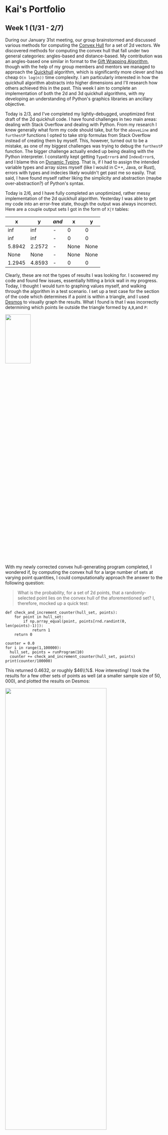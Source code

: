 # Kai's Portfolio
## Week 1 (1/31 - 2/7)
During our January 31st meeting, our group brainstormed and discussed various methods for computing the [Convex Hull](https://en.wikipedia.org/wiki/Convex_hull) for a set of 2d vectors. We discovered methods for computing the convex hull that fall under two general categories: angles-based and distance-based. My contribution was an angles-based one similar in format to the [Gift Wrapping Algorithm](https://en.wikipedia.org/wiki/Gift_wrapping_algorithm), though with the help of my group members and mentors we managed to approach the [Quickhull](https://en.wikipedia.org/wiki/Quickhull) algorithm, which is significantly more clever and has cheap `O(n log(n))` time complexity. I am particularly interested in how the quickhull algorithm abstracts into higher dimensions and I'll research how others achieved this in the past. This week I aim to complete an implementation of both the 2d and 3d quickhull algorithms, with my developing an understanding of Python's graphics libraries an ancillary objective.

Today is 2/3, and I've completed my lightly-debugged, unoptimized first draft of the 2d quickhull code. I have found challenges in two main areas: dealing with Stack Overflow and dealing with Python. From my research I knew generally what form my code should take, but for the `aboveLine` and `furthestP` functions I opted to take strip formulas from Stack Overflow instead of creating them by myself. This, however, turned out to be a mistake, as one of my biggest challenges was trying to debug the `furthestP` function. The bigger challenge actually ended up being dealing with the Python interpreter. I constantly kept getting `TypeError`s and `IndexError`s, and I blame this on [Dynamic Typing](https://stackoverflow.com/a/1517670). That is, if I had to assign the intended variable types and array sizes myself (like I would in C++, Java, or Rust), errors with types and indecies likely wouldn't get past me so easily. That said, I have found myself rather liking the simplicity and abstraction (maybe over-abstraction?) of Python's syntax.

Today is 2/6, and I have fully completed an unoptimized, rather messy implementation of the 2d quickhull algorithm. Yesterday I was able to get my code into an error-free state, though the output was always incorrect. Here are a couple output sets I got in the form of `X|Y` tables:

x|y|*and*|x|y
-|-|-|-|-
inf|inf|-|0|0
inf|inf|-|0|0
5.8942|2.2572|-|None|None
None|None|-|None|None
1.2945|4.8593|-|0|0

Clearly, these are not the types of results I was looking for. I scowered my code and found few issues, essentially hitting a brick wall in my progress. Today, I thought I would turn to graphing values myself, and walking through the algorithm in a test scenario. I set up a test case for the section of the code which determines if a point is within a triangle, and I used [Desmos](https://www.desmos.com/calculator) to visually graph the results. What I found is that I was incorrectly determining which points lie outside the triangle formed by `A`,`B`,and `P`:

<img src="https://i2.paste.pics/ea2bf739d8c7f4ecdb1245eb1436e815.png?trs=dd494636c42af34438770bca22294014fd61ebd0cb110405d73f174c77ec4014&rand=ZBPwnrNO5A"  width="40%" height="20%">

With my newly corrected convex hull-generating program completed, I wondered if, by computing the convex hull for a large number of sets at varying point quantities, I could computationally approach the answer to the following question:
> What is the probability, for a set of 2d points, that a randomly-selected point lies on the convex hull of the aforementioned set?
I, therefore, mocked up a quick test:
```
def check_and_increment_counter(hull_set, points):
    for point in hull_set:
        if np.array_equal(point, points[rnd.randint(0, len(points)-1)]):
            return 1
    return 0

counter = 0.0
for i in range(1,100000):
  hull_set, points = runProgram(10)
  counter += check_and_increment_counter(hull_set, points)
print(counter/100000)
```
This returned $0.4632$, or roughly $46\\%$. How interesting! I took the results for a few other sets of  points as well (at a smaller sample size of $50,000$), and plotted the results on Desmos:

<img src="https://i2.paste.pics/6391d66525fe358ced7a0672402470db.png?trs=dd494636c42af34438770bca22294014fd61ebd0cb110405d73f174c77ec4014&rand=cLR3G1H7r0"  width="80%" height="60%">

Though there is a fair bit of deviance from the true, expected values one would achieve by hand, I believe this plot makes a decent amount of sense. As the number of points grows to infinity, we can expect 
$$\lim_{x\to\infty} \frac{a}{x^b} \to 0$$
Essentially, the size of the convex hull doesn't grow fast enough to keep up pace with the set of points it is derived from.

## Week 2 (2/7 - 2/14)
During our last meeting, we worked on fixing our 2d convex hull code and we discussed the algorithm we would use for 3d quickhull and, eventually, arbitrary-dimension quickhull. As I understand it, the algorithm is as follows:
```
// For a d-dimensional set of points:

1. Generate a polygon with d-1 points and facets
2. Remove points within the polygon
3. Assign each point to the facet it is above
4. For each facet that has points above it:
    4.1. Find the furthest point above the facet
    4.2. Find the horizon ridges for that point
    4.3. Connect the point to its horizon
    4.4. Remove the now internal facets and points

// Repeat 4 until no facet has points above
```
This week I have attempted to implement this algorithm for the 3d case. I began by researching classes in Python, as I thought an [object-oriented](https://en.wikipedia.org/wiki/Object-oriented_programming) approach would suit this algorithm best because of how many interlinked arrays and lists need to be created and stored. Most of the time I spent working on the program this week was spent building out and debugging the `define_tetrahedron()` function:

##### Preliminary Pseudocode
In order to effectively and cleanly write the function, I started with a [pseudocode](https://en.wikipedia.org/wiki/Pseudocode) description. I decided to forgo a conventional, code-adjacent style of pseudocode, instead opting for a more plain language, bullet-pointed syntax.
##### Basic Functionality
Following my completion of pseudocode, I wrote the function in Python, taking little time to check the correctness of my code. Thankfully, it was entirely functional besides one persistant bug in my code.
##### Coding Headache
I consistantly faced one issue in my programming of the `define_tetrahedron()` function: duplicate point selection. Patricularly in low point-count cases, my function would often select the same point as its pick for two of the tetrahedron's vertices. This obviously caused issues, as in such cases a triangle or nothing at all would be outputted as opposed to a complete tetrahedron. In the end, my solution was as follows: 

I went from this
```
i = [self.points[:,0].argmin(),
    self.points[:,1].argmin(),
    self.points[:,2].argmin(),
    self.points[:,1].argmax()]
```
to this
```
temp = np.array(self.points)

i = []
k = temp[:,0].argmin()
i.append(k)
temp[k] = np.inf
k = temp[:,1].argmin()
i.append(k)
temp[k] = np.inf
k = temp[:,2].argmin()
i.append(k)
temp[temp == np.inf] = -np.inf
temp[k] = -np.inf
k = temp[:,1].argmax()
i.append(k)
```

The bug, simply put, stemmed from having no duplicate regulation whatsoever. By allowing for a second temporary array that can be edited, we maintain correct indices in the `i` array. Similarly, the act of setting the points in temp to `np.inf` or `-np.inf` after selection allows us to ignore the selected points without changing the indecies of the rest of the points.
##### Belated Completion

Though I didn't seem to get much work done on the program this week, I hope that in the next I may complete it once and for all.

## Week 3 (2/14 - 2/21)
In this week's group meeting, we discussed the future of our subgroup, and what direction we will go in with future projects. As a natural successor to the convex hull, we began conversation about [Voronoi Diagrams](https://en.wikipedia.org/wiki/Voronoi_diagram) and [Delaunay Triangulation](https://en.wikipedia.org/wiki/Delaunay_triangulation), with Lam presenting resources for us to futher research these on our own. As we spoke about capstone projects to begin after Spring break, the idea of computing the convex hull in [Hyperbolic space](https://en.wikipedia.org/wiki/Hyperbolic_space) particularly caught my attention, as I've been trying to find an excuse to program a non-euclidean renderer for quite some time. That said, I have to admit that the convex hull intimidates me, as I'm already finding it relatively challenging to program the 3d Quickhull algorithm.

As far as my progress on the 3d Quickhull program goes, I feel it's going quite smoothly. I've had a couple issues with my rusty linear algebra skills, but I feel myself rapidly regaining my intuition as I work to solve all the interesting little components of the algorithm. The most fun I've had this week working on my project is with the `clear_internal_points()` function. It has taken an estimated 3 hours of banging my head against a wall and contacting our mentors for me to get it functional, but I can proudly say that it is definitely the most clever or satisfying bit of code thus far. I will explain it below, as I'm sure you could derive a similar joy from the brilliance of the function.

```
def clear_internal_points(self):
  hull_centroid = np.sum(self.hull_points, axis=0) / len(self.hull_points)
  queue = []
  for p in self.points:
    for fc in self.facet_centroids():
      if np.dot(fc - hull_centroid, p - fc) > 0:
        queue.append(p)
  seen = set()
  queue = [x for x in queue if tuple(x) not in seen and not seen.add(tuple(x))]
  self.points = queue
```

The whole idea of the algorithm is as follows:
- find the centroid of the hull $h_c$ by averaging the points together
- for each point $p$:
- for each facet centroid $f_c$:
- if the dot product between the vector formed by $f_c-h_c$ and $p-f_c$ is negative, then the point if within the polyhedron

## Week 5 (2/28 - 3/6)
Foreword: This is the third time I am rewriting my portfolio. I have accidentally left the page without commiting **Twice**. It's very frustrating that I've written 6 full paragraphs, but now I have to restart again. I will be committing every five minutes from now on so that I'm not doomed to relive Week 5 for eternity.

Last week we presented to the wider Geometry Lab, and got to see what the other subgroups are working on. It went pretty well, but we had to halt work on our projects to prepare. This week we determined what projects we will work on next, with Alec and Lam giving me an introduction to the various $\mathbb{H}^2$ to $\mathbb{R}^2$ projection methods. We mainly discussed the [Poincaré Disk model](https://en.wikipedia.org/wiki/Poincar%C3%A9_disk_model), in which the infinite hyperbolic plane is crammed into a Euclidean unit circle. This model is most useful for it's preservation of angles and for not extending to infinity. 
![Poincaré Disk Image](https://upload.wikimedia.org/wikipedia/commons/thumb/6/60/Hyperbolic_domains_642.png/800px-Hyperbolic_domains_642.png)
I also proposed my own model, which projects orthogonally and therefore occupies the entire Eucildean plane (this would preserve curvature, but not much else). This, apparently, has already been proposed by David Gans. *My* model is, thereby, actually called the [Gans model](https://en.wikipedia.org/wiki/Hyperbolic_geometry?scrlybrkr=58c7a161#:~:text=the%20models%20(below)-,The%20Gans%20model,-%5Bedit%5D).


